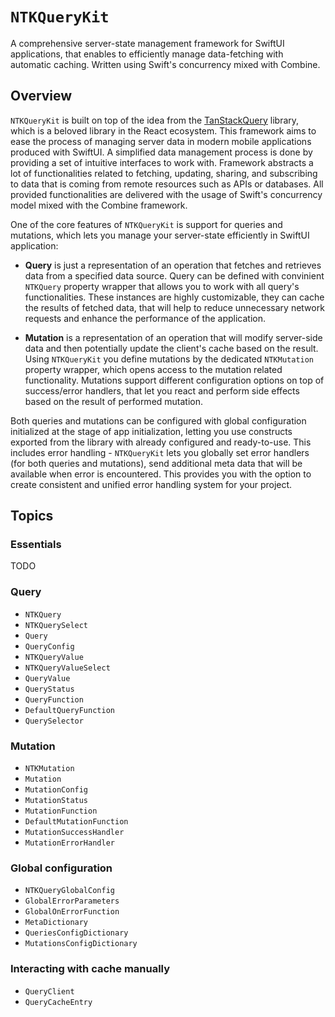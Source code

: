 # ``NTKQueryKit``

A comprehensive server-state management framework for SwiftUI applications, that enables to efficiently manage data-fetching with automatic caching. Written using Swift's concurrency mixed with Combine.

## Overview

`NTKQueryKit` is built on top of the idea from the [TanStackQuery](https://tanstack.com/query/latest) library, which is a beloved library in the React ecosystem. This framework aims to ease the process of managing server data in modern mobile applications produced with SwiftUI.  A simplified data management process is done by providing a set of intuitive interfaces to work with. Framework abstracts a lot of functionalities related to fetching, updating, sharing, and subscribing to data that is coming from remote resources such as APIs or databases. All provided functionalities are delivered with the usage of Swift's concurrency model mixed with the Combine framework.

One of the core features of `NTKQueryKit` is support for queries and mutations, which lets you manage your server-state efficiently in SwiftUI application:

- **Query** is just a representation of an operation that fetches and retrieves data from a specified data source. Query can be defined with convinient ``NTKQuery`` property wrapper that allows you to work with all query's functionalities. These instances are highly customizable, they can cache the results of fetched data, that will help to reduce unnecessary network requests and enhance the performance of the application. 

- **Mutation** is a representation of an operation that will modify server-side data and then potentially update the client's cache based on the result. Using `NTKQueryKit` you define mutations by the dedicated ``NTKMutation`` property wrapper, which opens access to the mutation related functionality. Mutations support different configuration options on top of success/error handlers, that let you react and perform side effects based on the result of performed mutation.

Both queries and mutations can be configured with global configuration initialized at the stage of app initialization, letting you use constructs exported from the library with already configured and ready-to-use. This includes error handling - `NTKQueryKit` lets you globally set error handlers (for both queries and mutations), send additional meta data that will be available when error is encountered. This provides you with the option to create consistent and unified error handling system for your project.

## Topics

### Essentials

TODO

### Query

- ``NTKQuery``
- ``NTKQuerySelect``
- ``Query``
- ``QueryConfig``
- ``NTKQueryValue``
- ``NTKQueryValueSelect``
- ``QueryValue``
- ``QueryStatus``
- ``QueryFunction``
- ``DefaultQueryFunction``
- ``QuerySelector``

### Mutation

- ``NTKMutation``
- ``Mutation``
- ``MutationConfig``
- ``MutationStatus``
- ``MutationFunction``
- ``DefaultMutationFunction``
- ``MutationSuccessHandler``
- ``MutationErrorHandler``

### Global configuration

- ``NTKQueryGlobalConfig``
- ``GlobalErrorParameters``
- ``GlobalOnErrorFunction``
- ``MetaDictionary``
- ``QueriesConfigDictionary``
- ``MutationsConfigDictionary``

### Interacting with cache manually

- ``QueryClient``
- ``QueryCacheEntry``

